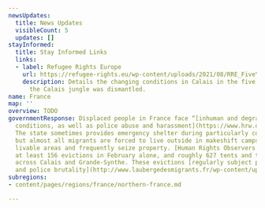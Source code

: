 ```yaml
---
newsUpdates:
  title: News Updates
  visibleCount: 5
  updates: []
stayInformed:
  title: Stay Informed Links
  links:
  - label: Refugee Rights Europe
    url: https://refugee-rights.eu/wp-content/uploads/2021/08/RRE_FiveYearsOn.pdf
    description: Details the changing conditions in Calais in the five years since
      the Calais jungle was dismantled.
name: France
map: ''
overview: TODO
governmentResponse: Displaced people in France face “[inhuman and degrading living
  conditions, as well as police abuse and harassment](https://www.hrw.org/world-report/2021/country-chapters/france).”
  The state sometimes provides emergency shelter during particularly cold weather,
  but almost all migrants are forced to live outside in makeshift camps. Police minimise
  livable areas and frequently seize property. [Human Rights Observers witnessed](https://humanrightsobservers.org/monthly-observations/)
  at least 156 evictions in February alone, and roughly 627 tents and tarps were destroyed
  across Calais and Grande-Synthe. These evictions [regularly subject people to violence
  and police brutality](http://www.laubergedesmigrants.fr/wp-content/uploads/2021/05/HRO-2020-Annual-Report_All.pdf).
subregions:
- content/pages/regions/france/northern-france.md

---
```

